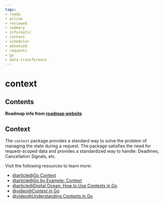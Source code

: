 ```yaml
---
tags:
- ready
- online
- reviewed
- summary
- informatic
- context
- scheduler
- advanced
- requests
- go
- data-transference
---
```


# context

## Contents

__Roadmap info from [roadmap website](https://roadmap.sh/golang/go-advanced/context)__

## Context

The `context` package provides a standard way to solve the problem of managing the state during a request. The package satisfies the need for request-scoped data and provides a standardized way to handle: Deadlines, Cancellation Signals, etc.

Visit the following resources to learn more:

- [@article@Go Context](https://pkg.go.dev/context)
- [@article@Go by Example: Context](https://gobyexample.com/context)
- [@article@Digital Ocean: How to Use Contexts in Go](https://www.digitalocean.com/community/tutorials/how-to-use-contexts-in-go)
- [@video@Context in Go](https://www.youtube.com/watch?v=LSzR0VEraWw)
- [@video@Understanding Contexts in Go](https://youtu.be/h2RdcrMLQAo)
